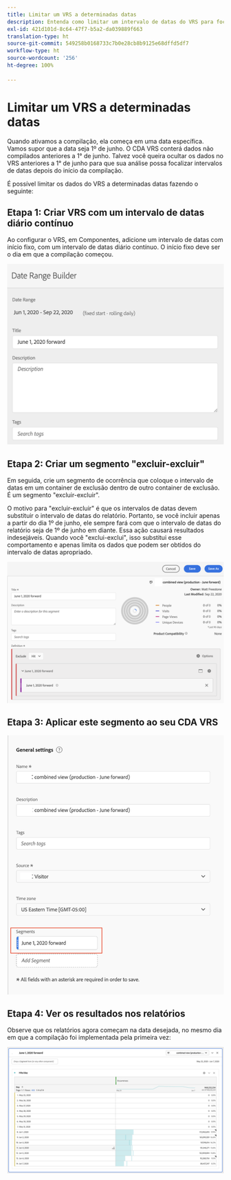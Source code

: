 ```yaml
---
title: Limitar um VRS a determinadas datas
description: Entenda como limitar um intervalo de datas do VRS para focalizar apenas dados compilados.
exl-id: 421d101d-8c64-47f7-b5a2-da039889f663
translation-type: ht
source-git-commit: 549258b0168733c7b0e28cb8b9125e68dffd5df7
workflow-type: ht
source-wordcount: '256'
ht-degree: 100%

---
```


# Limitar um VRS a determinadas datas

Quando ativamos a compilação, ela começa em uma data específica. Vamos supor que a data seja 1º de junho. O CDA VRS conterá dados não compilados anteriores a 1° de junho. Talvez você queira ocultar os dados no VRS anteriores a 1° de junho para que sua análise possa focalizar intervalos de datas depois do início da compilação.

É possível limitar os dados do VRS a determinadas datas fazendo o seguinte:

## Etapa 1: Criar VRS com um intervalo de datas diário contínuo

Ao configurar o VRS, em Componentes, adicione um intervalo de datas com início fixo, com um intervalo de datas diário contínuo. O início fixo deve ser o dia em que a compilação começou.

![](assets/rolling-daily.png)

## Etapa 2: Criar um segmento &quot;excluir-excluir&quot;

Em seguida, crie um segmento de ocorrência que coloque o intervalo de datas em um container de exclusão dentro de outro container de exclusão. É um segmento &quot;excluir-excluir&quot;.

O motivo para &quot;excluir-excluir&quot; é que os intervalos de datas devem substituir o intervalo de datas do relatório. Portanto, se você incluir apenas a partir do dia 1º de junho, ele sempre fará com que o intervalo de datas do relatório seja de 1º de junho em diante. Essa ação causará resultados indesejáveis. Quando você &quot;exclui-exclui&quot;, isso substitui esse comportamento e apenas limita os dados que podem ser obtidos do intervalo de datas apropriado.

![](assets/exclude-exclude.png)

## Etapa 3: Aplicar este segmento ao seu CDA VRS

![](assets/apply-segment.png)

## Etapa 4: Ver os resultados nos relatórios

Observe que os relatórios agora começam na data desejada, no mesmo dia em que a compilação foi implementada pela primeira vez:

![](assets/report-limited-dates.png)
